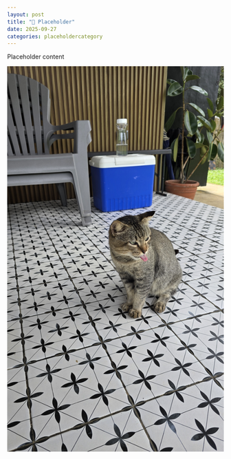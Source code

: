```yaml
---
layout: post
title: "🍜 Placeholder"
date: 2025-09-27
categories: placeholdercategory
---
```


Placeholder content

![Placeholder](/assets/images/cat_placeholder.jpg)
